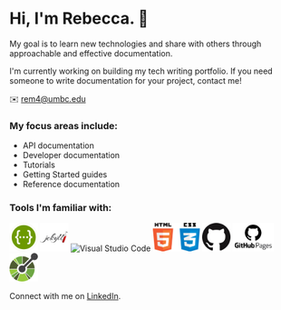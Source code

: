 # Hi, I'm Rebecca. 👋

My goal is to learn new technologies and share with others through approachable and effective documentation.

I'm currently working on building my tech writing portfolio. If you need someone to write documentation for your project, contact me!

✉️ rem4@umbc.edu

### My focus areas include:

- API documentation
- Developer documentation
- Tutorials
- Getting Started guides
- Reference documentation

### Tools I'm familiar with:

<p align="left">
    <img alt="Swagger" src="images/swagger_logo.png" height="50">
    <img alt="Jekyll" src="images/jekyll_logo.png" height="50">
    <img alt="Visual Studio Code" src="images/visual_studio_code_icon.png" height="50">
    <img alt="HTML and CSS" src="images/html_css_js_logo.png" height="50">
    <img alt="GitHub" src="images/github_logo.png" height="50">
    <img alt="GitHub Pages" src="images/github_pages_logo.png" height="50">
    <img alt="Open API Spec" src="images/open_api_logo.png" height="50">
</p>

Connect with me on [LinkedIn](https://www.linkedin.com/in/rebecca-mcclelland-598b36111).


